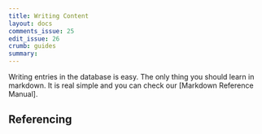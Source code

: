 ```yaml
---
title: Writing Content
layout: docs
comments_issue: 25
edit_issue: 26
crumb: guides
summary:
---
```


Writing entries in the database is easy. The only thing you should learn in markdown. It is real simple and you can check our [Markdown Reference Manual].

## Referencing
